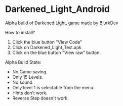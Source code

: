 # Darkened_Light_Android
Alpha build of Darkened Light, game made by BjurkDev


How to install?

1. Click the blue button "View Code"
2. Click on Darkened_Light_Test.apk
3. Click on the blue button "View raw" button.


Alpha Build State:
- No Game saving.
- Only 15 Levels.
- No sound.
- Only level 1 is selectable from the menu.
- Hints don't work.
- Reverse Step doesn't work.
